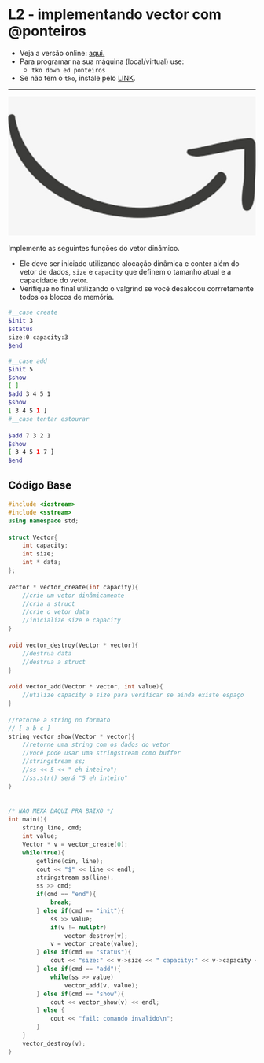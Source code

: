 # L2 - implementando vector com @ponteiros

- Veja a versão online: [aqui.](https://github.com/qxcodeed/arcade/blob/master/base/ponteiros/Readme.md)
- Para programar na sua máquina (local/virtual) use:
  - `tko down ed ponteiros`
- Se não tem o `tko`, instale pelo [LINK](https://github.com/senapk/tko#tko).

---

![_](https://raw.githubusercontent.com/qxcodeed/arcade/master/base/ponteiros/cover.jpg)

Implemente as seguintes funções do vetor dinâmico.

- Ele deve ser iniciado utilizando alocação dinâmica e conter além do vetor de dados, `size` e `capacity` que definem o tamanho atual e a capacidade do vetor.
- Verifique no final utilizando o valgrind se você desalocou corrretamente todos os blocos de memória.

```bash
#__case create
$init 3
$status
size:0 capacity:3
$end
```

```bash
#__case add
$init 5
$show
[ ]
$add 3 4 5 1
$show
[ 3 4 5 1 ]
#__case tentar estourar

$add 7 3 2 1
$show
[ 3 4 5 1 7 ]
$end
```

## Código Base

```c++
#include <iostream>
#include <sstream>
using namespace std;

struct Vector{
    int capacity;
    int size;
    int * data;
};

Vector * vector_create(int capacity){
    //crie um vetor dinâmicamente
    //cria a struct
    //crie o vetor data
    //inicialize size e capacity
}

void vector_destroy(Vector * vector){
    //destrua data
    //destrua a struct
}

void vector_add(Vector * vector, int value){
    //utilize capacity e size para verificar se ainda existe espaço
}

//retorne a string no formato 
// [ a b c ]
string vector_show(Vector * vector){
    //retorne uma string com os dados do vetor
    //você pode usar uma stringstream como buffer
    //stringstream ss;
    //ss << 5 << " eh inteiro";
    //ss.str() será "5 eh inteiro"
}


/* NAO MEXA DAQUI PRA BAIXO */
int main(){
    string line, cmd;
    int value;
    Vector * v = vector_create(0);
    while(true){
        getline(cin, line);
        cout << "$" << line << endl;
        stringstream ss(line);
        ss >> cmd;
        if(cmd == "end"){
            break;
        } else if(cmd == "init"){
            ss >> value;
            if(v != nullptr)
                vector_destroy(v);
            v = vector_create(value);
        } else if(cmd == "status"){
            cout << "size:" << v->size << " capacity:" << v->capacity << "\n";
        } else if(cmd == "add"){
            while(ss >> value)
                vector_add(v, value);
        } else if(cmd == "show"){
            cout << vector_show(v) << endl;
        } else {
            cout << "fail: comando invalido\n";
        }
    }
    vector_destroy(v);
}
```
